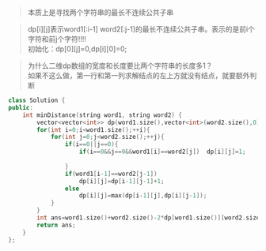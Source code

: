 > 本质上是寻找两个字符串的最长不连续公共子串

> dp[i][j]表示word1[:i-1] word2[:j-1]的最长不连续公共子串。表示的是前i个字符和前j个字符!!!!  
> 初始化：dp[0][j]=0,dp[i][0]=0;

> 为什么二维dp数组的宽度和长度要比两个字符串的长度多1？  
> 如果不这么做，第一行和第一列求解结点的左上方就没有结点，就要额外判断

```C++
class Solution {
public:
    int minDistance(string word1, string word2) {
        vector<vector<int>> dp(word1.size(),vector<int>(word2.size(),0));
        for(int i=0;i<word1.size();++i){
            for(int j=0;j<word2.size();++j){
                if(i==0||j==0){
                    if(i==0&&j==0&&word1[i]==word2[j])  dp[i][j]=1;
                    
                }
                if(word1[i-1]==word2[j-1])
                    dp[i][j]=dp[i-1][j-1]+1;
                else
                    dp[i][j]=max(dp[i-1][j],dp[i][j-1]);
            }
        }
        int ans=word1.size()+word2.size()-2*dp[word1.size()][word2.size()];
        return ans;
    }
};
```